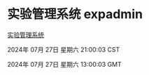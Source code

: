 # 实验管理系统 expadmin
[实验管理系统](http://:56808/expadmin-782313d2-e1b1-4ea7-932e-3a55e6a1a4d0/)

2024年 07月 27日 星期六 21:00:03 CST

2024年 07月 27日 星期六 13:00:03 GMT
